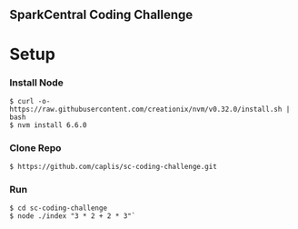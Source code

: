 SparkCentral Coding Challenge
-----------------------------

# Setup
### Install Node
```
$ curl -o- https://raw.githubusercontent.com/creationix/nvm/v0.32.0/install.sh | bash
$ nvm install 6.6.0
```

### Clone Repo
```
$ https://github.com/caplis/sc-coding-challenge.git
```

### Run
```
$ cd sc-coding-challenge
$ node ./index "3 * 2 + 2 * 3"`
```

